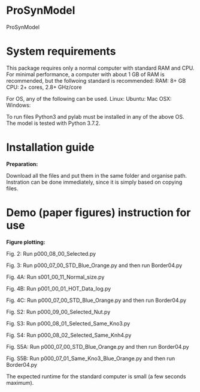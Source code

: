 # ProSynModel
ProSynModel

# System requirements
This package requires only a normal computer with standard RAM and CPU. For minimal performance, a computer with about 1 GB of RAM is recommended, but the follwoing standard is recommended:
RAM: 8+ GB
CPU: 2+ cores, 2.8+ GHz/core

For OS, any of the following can be used. 
Linux: Ubuntu:
Mac OSX:
Windows:

To run files Python3 and pylab must be installed in any of the above OS. The model is tested with Python 3.7.2.

# Installation guide

<b>Preparation:</b>

Download all the files and put them in the same folder and organise path.  
Instration can be done immediately, since it is simply based on copying files.  

# Demo (paper figures) instruction for use
<b>Figure plotting:</b>

Fig. 2: Run p000_08_00_Selected.py

Fig. 3: Run p000_07_00_STD_Blue_Orange.py and then run Border04.py

Fig. 4A: Run s001_00_11_Normal_size.py

Fig. 4B: Run p001_00_01_HOT_Data_log.py

Fig. 4C: Run p000_07_00_STD_Blue_Orange.py and then run Border04.py


Fig. S2: Run p000_09_00_Selected_Nut.py

Fig. S3: Run p000_08_01_Selected_Same_Kno3.py

Fig. S4: Run p000_08_02_Selected_Same_Knh4.py

Fig. S5A: Run p000_07_00_STD_Blue_Orange.py and then run Border04.py

Fig. S5B: Run p000_07_01_Same_Kno3_Blue_Orange.py and then run Border04.py

The expected runtime for the standard computer is small (a few seconds maximum).
